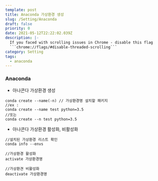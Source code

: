 ```yaml
---
template: post
title: Anaconda 가상환경 생성
slug: /Setting/Anaconda
draft: false
priority: 0
date: 2021-05-12T22:22:02.039Z
description: |-
  If you faced with scrolling issues in Chrome - disable this flag 
  ```chrome://flags/#disable-threaded-scrolling```
category: Setting
tags:
  - anaconda
---
```


### Anaconda

- 아나콘다 가상환경 생성

```
conda create --name(-n) // 가상환경명 설치할 패키지
//ex :
conda create --name test python=3.5
//또는
conda create --n test python=3.5
```

- 아나콘다 가상환경 활성화, 비활성화

```
//설치된 가상환경 리스트 확인
conda info --envs

//가상환경 활성화
activate 가상환경명

//가상환견 비활성화
deactivate 가상환경명
```
